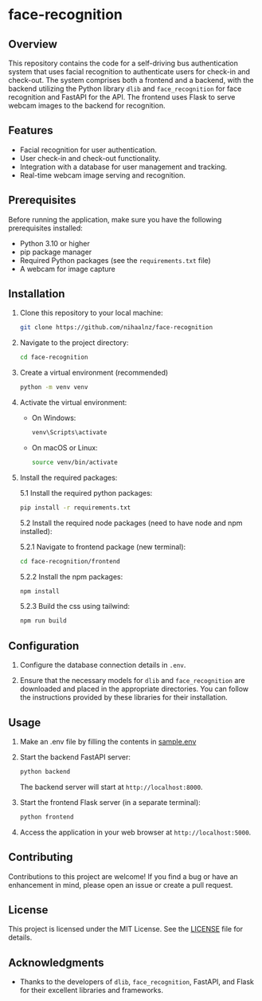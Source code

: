 # face-recognition

## Overview

This repository contains the code for a self-driving bus authentication system that uses facial recognition to authenticate users for check-in and check-out. The system comprises both a frontend and a backend, with the backend utilizing the Python library `dlib` and `face_recognition` for face recognition and FastAPI for the API. The frontend uses Flask to serve webcam images to the backend for recognition.

## Features

- Facial recognition for user authentication.
- User check-in and check-out functionality.
- Integration with a database for user management and tracking.
- Real-time webcam image serving and recognition.

## Prerequisites

Before running the application, make sure you have the following prerequisites installed:

- Python 3.10 or higher
- pip package manager
- Required Python packages (see the `requirements.txt` file)
- A webcam for image capture

## Installation

1. Clone this repository to your local machine:

    ```bash
    git clone https://github.com/nihaalnz/face-recognition
    ```
2. Navigate to the project directory:
    ```bash
    cd face-recognition
    ```
3. Create a virtual environment (recommended)
    ```bash
    python -m venv venv
    ```
4. Activate the virtual environment:
    - On Windows:
        ```bash
        venv\Scripts\activate
        ```
    - On macOS or Linux:
        ```bash
        source venv/bin/activate
        ```
5. Install the required packages:

    5.1 Install the required python packages:
    ```bash
    pip install -r requirements.txt
    ```
    5.2 Install the required node packages (need to have node and npm installed):
    
    5.2.1 Navigate to frontend package (new terminal):
    
    ```bash
    cd face-recognition/frontend
    ```
    
    5.2.2 Install the npm packages:
    ```bash
    npm install
    ```

    5.2.3 Build the css using tailwind:
    ```bash
    npm run build
    ```

## Configuration

1. Configure the database connection details in `.env`.

2. Ensure that the necessary models for `dlib` and `face_recognition` are downloaded and placed in the appropriate directories. You can follow the instructions provided by these libraries for their installation.

## Usage
1. Make an .env file by filling the contents in [sample.env](/sample.env)

2. Start the backend FastAPI server:
    ```bash
    python backend
    ```
    The backend server will start at `http://localhost:8000`.

3. Start the frontend Flask server (in a separate terminal):
    ```bash
    python frontend
    ```
4. Access the application in your web browser at `http://localhost:5000`.

## Contributing

Contributions to this project are welcome! If you find a bug or have an enhancement in mind, please open an issue or create a pull request.

## License

This project is licensed under the MIT License. See the [LICENSE](/LICENSE) file for details.

## Acknowledgments

- Thanks to the developers of `dlib`, `face_recognition`, FastAPI, and Flask for their excellent libraries and frameworks.
